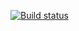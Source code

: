 [![Build status](https://ci.appveyor.com/api/projects/status/e3w2oujglq7af293?svg=true)](https://ci.appveyor.com/project/Lyuda-Ostroumova/postmanecho)
